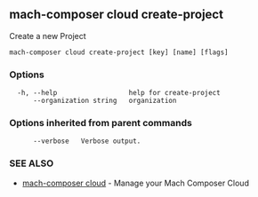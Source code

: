 ## mach-composer cloud create-project

Create a new Project

```
mach-composer cloud create-project [key] [name] [flags]
```

### Options

```
  -h, --help                  help for create-project
      --organization string   organization
```

### Options inherited from parent commands

```
      --verbose   Verbose output.
```

### SEE ALSO

* [mach-composer cloud](mach-composer_cloud.md)	 - Manage your Mach Composer Cloud


